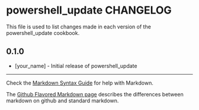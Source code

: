 # powershell_update CHANGELOG

This file is used to list changes made in each version of the powershell_update cookbook.

## 0.1.0
- [your_name] - Initial release of powershell_update

- - -
Check the [Markdown Syntax Guide](http://daringfireball.net/projects/markdown/syntax) for help with Markdown.

The [Github Flavored Markdown page](http://github.github.com/github-flavored-markdown/) describes the differences between markdown on github and standard markdown.
